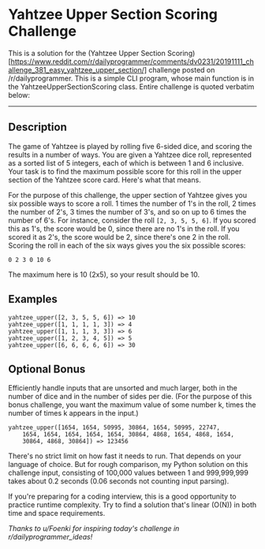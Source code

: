 # Yahtzee Upper Section Scoring Challenge
This is a solution for the (Yahtzee Upper Section Scoring)[https://www.reddit.com/r/dailyprogrammer/comments/dv0231/20191111_challenge_381_easy_yahtzee_upper_section/] challenge posted on /r/dailyprogrammer. This is a simple CLI program, whose main function is in the YahtzeeUpperSectionScoring class. Entire challenge is quoted verbatim below:

---

## Description

The game of Yahtzee is played by rolling five 6-sided dice, and scoring the results in a number of ways. You are given a Yahtzee dice roll, represented as a sorted list of 5 integers, each of which is between 1 and 6 inclusive. Your task is to find the maximum possible score for this roll in the upper section of the Yahtzee score card. Here's what that means.

For the purpose of this challenge, the upper section of Yahtzee gives you six possible ways to score a roll. 1 times the number of 1's in the roll, 2 times the number of 2's, 3 times the number of 3's, and so on up to 6 times the number of 6's. For instance, consider the roll `[2, 3, 5, 5, 6]`. If you scored this as 1's, the score would be 0, since there are no 1's in the roll. If you scored it as 2's, the score would be 2, since there's one 2 in the roll. Scoring the roll in each of the six ways gives you the six possible scores:

```0 2 3 0 10 6```

The maximum here is 10 (2x5), so your result should be 10.
## Examples
```
yahtzee_upper([2, 3, 5, 5, 6]) => 10
yahtzee_upper([1, 1, 1, 1, 3]) => 4
yahtzee_upper([1, 1, 1, 3, 3]) => 6
yahtzee_upper([1, 2, 3, 4, 5]) => 5
yahtzee_upper([6, 6, 6, 6, 6]) => 30
```

## Optional Bonus

Efficiently handle inputs that are unsorted and much larger, both in the number of dice and in the number of sides per die. (For the purpose of this bonus challenge, you want the maximum value of some number k, times the number of times k appears in the input.)
```
yahtzee_upper([1654, 1654, 50995, 30864, 1654, 50995, 22747,
    1654, 1654, 1654, 1654, 1654, 30864, 4868, 1654, 4868, 1654,
    30864, 4868, 30864]) => 123456
```

There's no strict limit on how fast it needs to run. That depends on your language of choice. But for rough comparison, my Python solution on this challenge input, consisting of 100,000 values between 1 and 999,999,999 takes about 0.2 seconds (0.06 seconds not counting input parsing).

If you're preparing for a coding interview, this is a good opportunity to practice runtime complexity. Try to find a solution that's linear (O(N)) in both time and space requirements.

_Thanks to u/Foenki for inspiring today's challenge in r/dailyprogrammer_ideas!_